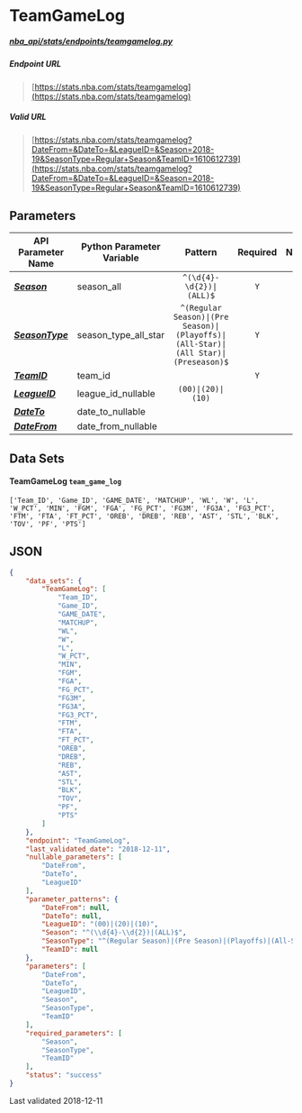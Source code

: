 # TeamGameLog
##### [nba_api/stats/endpoints/teamgamelog.py](https://github.com/swar/nba_api/blob/master/nba_api/stats/endpoints/teamgamelog.py)

##### Endpoint URL
>[https://stats.nba.com/stats/teamgamelog](https://stats.nba.com/stats/teamgamelog)

##### Valid URL
>[https://stats.nba.com/stats/teamgamelog?DateFrom=&DateTo=&LeagueID=&Season=2018-19&SeasonType=Regular+Season&TeamID=1610612739](https://stats.nba.com/stats/teamgamelog?DateFrom=&DateTo=&LeagueID=&Season=2018-19&SeasonType=Regular+Season&TeamID=1610612739)

## Parameters
API Parameter Name | Python Parameter Variable | Pattern | Required | Nullable
------------ | ------------ | :-----------: | :---: | :---:
[_**Season**_](https://github.com/swar/nba_api/blob/master/docs/nba_api/stats/library/parameters.md#Season) | season_all | `^(\d{4}-\d{2})\|(ALL)$` | `Y` |  | 
[_**SeasonType**_](https://github.com/swar/nba_api/blob/master/docs/nba_api/stats/library/parameters.md#SeasonType) | season_type_all_star | `^(Regular Season)\|(Pre Season)\|(Playoffs)\|(All-Star)\|(All Star)\|(Preseason)$` | `Y` |  | 
[_**TeamID**_](https://github.com/swar/nba_api/blob/master/docs/nba_api/stats/library/parameters.md#TeamID) | team_id |  | `Y` |  | 
[_**LeagueID**_](https://github.com/swar/nba_api/blob/master/docs/nba_api/stats/library/parameters.md#LeagueID) | league_id_nullable | `(00)\|(20)\|(10)` |  | `Y` | 
[_**DateTo**_](https://github.com/swar/nba_api/blob/master/docs/nba_api/stats/library/parameters.md#DateTo) | date_to_nullable |  |  | `Y` | 
[_**DateFrom**_](https://github.com/swar/nba_api/blob/master/docs/nba_api/stats/library/parameters.md#DateFrom) | date_from_nullable |  |  | `Y` | 

## Data Sets
#### TeamGameLog `team_game_log`
```text
['Team_ID', 'Game_ID', 'GAME_DATE', 'MATCHUP', 'WL', 'W', 'L', 'W_PCT', 'MIN', 'FGM', 'FGA', 'FG_PCT', 'FG3M', 'FG3A', 'FG3_PCT', 'FTM', 'FTA', 'FT_PCT', 'OREB', 'DREB', 'REB', 'AST', 'STL', 'BLK', 'TOV', 'PF', 'PTS']
```


## JSON
```json
{
    "data_sets": {
        "TeamGameLog": [
            "Team_ID",
            "Game_ID",
            "GAME_DATE",
            "MATCHUP",
            "WL",
            "W",
            "L",
            "W_PCT",
            "MIN",
            "FGM",
            "FGA",
            "FG_PCT",
            "FG3M",
            "FG3A",
            "FG3_PCT",
            "FTM",
            "FTA",
            "FT_PCT",
            "OREB",
            "DREB",
            "REB",
            "AST",
            "STL",
            "BLK",
            "TOV",
            "PF",
            "PTS"
        ]
    },
    "endpoint": "TeamGameLog",
    "last_validated_date": "2018-12-11",
    "nullable_parameters": [
        "DateFrom",
        "DateTo",
        "LeagueID"
    ],
    "parameter_patterns": {
        "DateFrom": null,
        "DateTo": null,
        "LeagueID": "(00)|(20)|(10)",
        "Season": "^(\\d{4}-\\d{2})|(ALL)$",
        "SeasonType": "^(Regular Season)|(Pre Season)|(Playoffs)|(All-Star)|(All Star)|(Preseason)$",
        "TeamID": null
    },
    "parameters": [
        "DateFrom",
        "DateTo",
        "LeagueID",
        "Season",
        "SeasonType",
        "TeamID"
    ],
    "required_parameters": [
        "Season",
        "SeasonType",
        "TeamID"
    ],
    "status": "success"
}
```

Last validated 2018-12-11